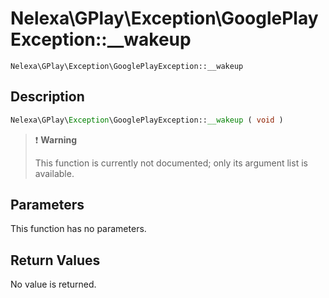 # Nelexa\GPlay\Exception\GooglePlayException::__wakeup
`Nelexa\GPlay\Exception\GooglePlayException::__wakeup`

## Description
```php
Nelexa\GPlay\Exception\GooglePlayException::__wakeup ( void )
```

> :heavy_exclamation_mark: **Warning**
>
> This function is currently not documented; only its argument list is available. 


## Parameters
This function has no parameters.

## Return Values
No value is returned.
